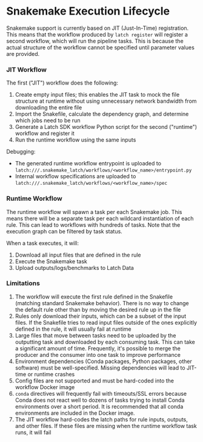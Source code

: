 # Snakemake Execution Lifecycle

Snakemake support is currently based on JIT (Just-In-Time) registration. This means that the workflow produced by `latch register` will register a second workflow, which will run the pipeline tasks. This is because the actual structure of the workflow cannot be specified until parameter values are provided.

### JIT Workflow

The first ("JIT") workflow does the following:

1. Create empty input files; this enables the JIT task to mock the file structure at runtime without using unnecessary network bandwidth from downloading the entire file
2. Import the Snakefile, calculate the dependency graph, and determine which jobs need to be run
3. Generate a Latch SDK workflow Python script for the second ("runtime") workflow and register it
4. Run the runtime workflow using the same inputs

Debugging:

- The generated runtime workflow entrypoint is uploaded to `latch:///.snakemake_latch/workflows/<workflow_name>/entrypoint.py`
- Internal workflow specifications are uploaded to `latch:///.snakemake_latch/workflows/<workflow_name>/spec`

### Runtime Workflow

The runtime workflow will spawn a task per each Snakemake job. This means there will be a separate task per each wildcard instantiation of each rule. This can lead to workflows with hundreds of tasks. Note that the execution graph can be filtered by task status.

When a task executes, it will:

1. Download all input files that are defined in the rule
2. Execute the Snakemake task
3. Upload outputs/logs/benchmarks to Latch Data

### Limitations

1. The workflow will execute the first rule defined in the Snakefile (matching standard Snakemake behavior). There is no way to change the default rule other than by moving the desired rule up in the file
1. Rules only download their inputs, which can be a subset of the input files. If the Snakefile tries to read input files outside of the ones explicitly defined in the rule, it will usually fail at runtime
1. Large files that move between tasks need to be uploaded by the outputting task and downloaded by each consuming task. This can take a significant amount of time. Frequently, it's possible to merge the producer and the consumer into one task to improve performance
1. Environment dependencies (Conda packages, Python packages, other software) must be well-specified. Missing dependencies will lead to JIT-time or runtime crashes
1. Config files are not supported and must be hard-coded into the workflow Docker image
1. `conda` directives will frequently fail with timeouts/SSL errors because Conda does not react well to dozens of tasks trying to install Conda environments over a short period. It is recommended that all conda environments are included in the Docker image.
1. The JIT workflow hard-codes the latch paths for rule inputs, outputs, and other files. If these files are missing when the runtime workflow task runs, it will fail

